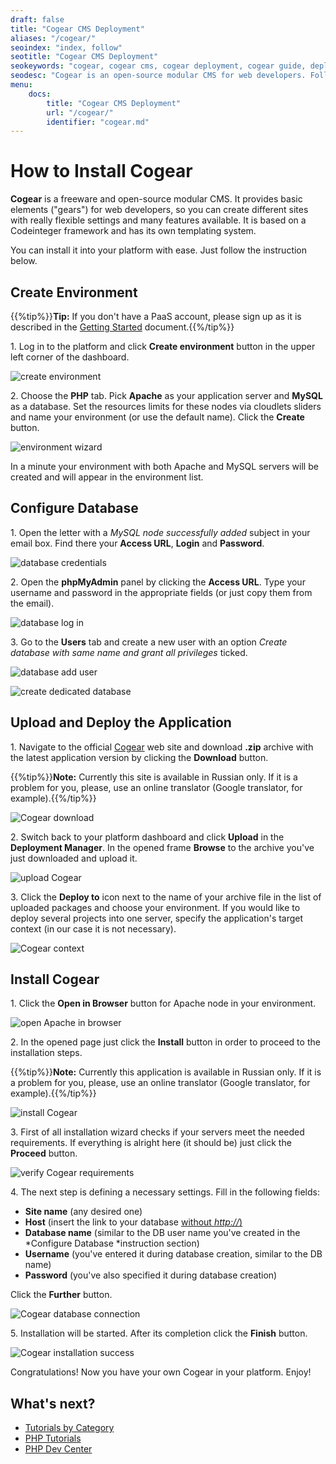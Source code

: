 ```yaml
---
draft: false
title: "Cogear CMS Deployment"
aliases: "/cogear/"
seoindex: "index, follow"
seotitle: "Cogear CMS Deployment"
seokeywords: "cogear, cogear cms, cogear deployment, cogear guide, deploy cogear, cogear installation, cogear paas, install cogear cms, cogear php hosting"
seodesc: "Cogear is an open-source modular CMS for web developers. Follow this guide to find out how to deploy Cogear into the platform."
menu:
    docs:
        title: "Cogear CMS Deployment"
        url: "/cogear/"
        identifier: "cogear.md"
---
```


# How to Install Cogear

**Cogear** is a freeware and open-source modular CMS. It provides basic elements ("gears") for web developers, so you can create different sites with really flexible settings and many features available. It is based on a Codeinteger framework and has its own templating system.

You can install it into your platform with ease. Just follow the instruction below.


## Create Environment

{{%tip%}}**Tip:** If you don't have a PaaS account, please sign up as it is described in the [Getting Started](/getting-started/) document.{{%/tip%}}

1\. Log in to the platform and click **Create environment** button in the upper left corner of the dashboard.

![create environment](01-create-environment.png)

2\. Choose the **PHP** tab. Pick **Apache** as your application server and **MySQL** as a database. Set the resources limits for these nodes via cloudlets sliders and name your environment (or use the default name). Click the **Create** button.

![environment wizard](02-environment-wizard.png)

In a minute your environment with both Apache and MySQL servers will be created and will appear in the environment list.


## Configure Database

1\. Open the letter with a *MySQL node successfully added* subject in your email box. Find there your **Access URL**, **Login** and **Password**.

![database credentials](03-database-credentials-email.png)

2\. Open the **phpMyAdmin** panel by clicking the **Access URL**. Type your username and password in the appropriate fields (or just copy them from the email).

![database log in](04-database-log-in.png)

3\. Go to the **Users** tab and create a new user with an option *Create database with same name and grant all privileges* ticked.

![database add user](05-database-add-user.png)

![create dedicated database](06-create-dedicated-database.png)


## Upload and Deploy the Application

1\. Navigate to the official [Cogear](http://cogear.ru/) web site and download **.zip** archive with the latest application version by clicking the **Download** button.

{{%tip%}}**Note:** Currently this site is available in Russian only. If it is a problem for you, please, use an online translator (Google translator, for example).{{%/tip%}}

![Cogear download](07-cogear-download.png)

2\. Switch back to your platform dashboard and click **Upload** in the **Deployment Manager**. In the opened frame **Browse** to the archive you've just downloaded and upload it.

![upload Cogear](08-upload-cogear.png)

3\. Click the **Deploy to** icon next to the name of your archive file in the list of uploaded packages and choose your environment. If you would like to deploy several projects into one server, specify the application's target context (in our case it is not necessary).

![Cogear context](09-cogear-context.png)


## Install Cogear

1\. Click the **Open in Browser** button for Apache node in your environment.

![open Apache in browser](10-open-apache-in-browser.png)

2\. In the opened page just click the **Install** button in order to proceed to the installation steps.

{{%tip%}}**Note:** Currently this application is available in Russian only. If it is a problem for you, please, use an online translator (Google translator, for example).{{%/tip%}}

![install Cogear](11-install-cogear.png)

3\. First of all installation wizard checks if your servers meet the needed requirements. If everything is alright here (it should be) just click the **Proceed** button.

![verify Cogear requirements](12-verify-cogear-requirements.png)

4\. The next step is defining a necessary settings. Fill in the following fields:

* **Site name** (any desired one)
* **Host** (insert the link to your database <u>without *http://*)</u>
* **Database name** (similar to the DB user name you've created in the *Configure Database *instruction section)
* **Username** (you've entered it during database creation, similar to the DB name)
* **Password** (you've also specified it during database creation)

Click the **Further** button.

![Cogear database connection](13-cogear-database-connection.png)

5\. Installation will be started. After its completion click the **Finish** button.

![Cogear installation success](14-cogear-installation-success.png)

Congratulations! Now you have your own Cogear in your platform. Enjoy!


## What's next?

* [Tutorials by Category](/tutorials-by-category/)
* [PHP Tutorials](/php-tutorials/)
* [PHP Dev Center](/php-center/)